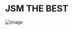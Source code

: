 # JSM THE BEST

![image](https://github.com/user-attachments/assets/b2e8cbd9-1c9b-4a6b-823a-be7b8f29cb7f)
